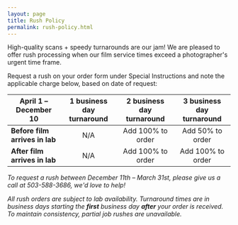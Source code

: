 ```yaml
---
layout: page
title: Rush Policy
permalink: rush-policy.html
---
```


High-quality scans + speedy turnarounds are our jam! We are pleased to offer rush processing when our film service times exceed a photographer's urgent time frame.

Request a rush on your order form under Special Instructions and note the applicable charge below, based on date of request:

| **April 1 – December 10** | **1 business day turnaround** | **2 business day turnaround** | **3 business day turnaround** |
| --- | :---: | :---: | :---: |
| **Before film arrives in lab** |	N/A	| Add 100% to order | Add 50% to order |
| **After film arrives in lab** | N/A | Add 100% to order | Add 100% to order |

*To request a rush between December 11th – March 31st, please give us a call at 503-588-3686, we'd love to help!*

*All rush orders are subject to lab availability. Turnaround times are in business days starting the **first** business day **after** your order is received. To maintain consistency, partial job rushes are unavailable.*

